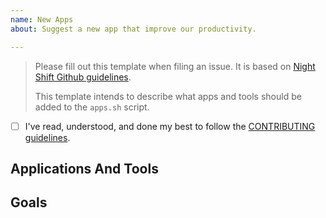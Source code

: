 ```yaml
---
name: New Apps
about: Suggest a new app that improve our productivity.

---
```


> Please fill out this template when filing an issue. It is based on [Night Shift Github guidelines](https://github.com/nshift/github-guidelines).
>
> This template intends to describe what apps and tools should be added to the `apps.sh` script.

* [ ] I've read, understood, and done my best to follow the [CONTRIBUTING guidelines](/nshift/shift/blob/master/CONTRIBUTING.md).

## Applications And Tools
<!-- 
	List the new apps and tools you introduce in `apps.sh` file:

	Example:

	* [Sublime Text](http://www.sublimetext.com): A sophisticated text editor 
	for code, markup and prose.
	* [Spectacle](https://www.spectacleapp.com): Window control with simple and 
	customizable keyboard shortcuts.
	* [Slack](https://slack.com): Slack is the collaboration hub that brings the 
	right people together with all the right information and tools to get work 
	done.
-->

## Goals
<!-- List the high-level objectives of this issue. -->
<!-- Include any relevant context. -->
<!-- List the personas for whom these apps and tools are made for. -->